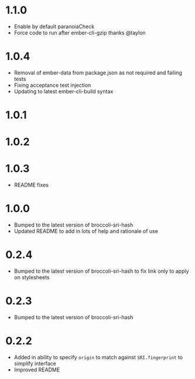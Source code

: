 # 1.1.0
- Enable by default paranoiaCheck
- Force code to run after ember-cli-gzip thanks @taylon

# 1.0.4
- Removal of ember-data from package.json as not required and failing tests
- Fixing acceptance test injection
- Updating to latest ember-cli-build syntax

# 1.0.1
# 1.0.2
# 1.0.3

- README fixes

# 1.0.0
- Bumped to the latest version of broccoli-sri-hash
- Updated README to add in lots of help and rationale of use

# 0.2.4
- Bumped to the latest version of broccoli-sri-hash to fix link only to apply on stylesheets

# 0.2.3
- Bumped to the latest version of broccoli-sri-hash

# 0.2.2
- Added in ability to specify `origin` to match against `SRI.fingerprint` to simplify interface
- Improved README

